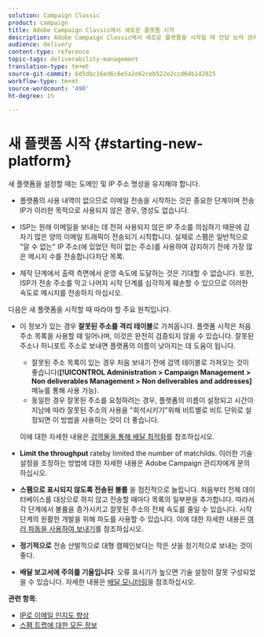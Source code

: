 ```yaml
---
solution: Campaign Classic
product: campaign
title: Adobe Campaign Classic에서 새로운 플랫폼 시작
description: Adobe Campaign Classic에서 새로운 플랫폼을 시작할 때 전달 능력 관리에 대한 자세한 내용을 살펴보십시오.
audience: delivery
content-type: reference
topic-tags: deliverability-management
translation-type: tm+mt
source-git-commit: 6d5dbc16ed6c6e5a2e62ceb522e2ccd64b142825
workflow-type: tm+mt
source-wordcount: '490'
ht-degree: 1%

---
```



# 새 플랫폼 시작 {#starting-new-platform}

새 플랫폼을 설정할 때는 도메인 및 IP 주소 명성을 유지해야 합니다.

* 플랫폼의 사용 내역이 없으므로 이메일 전송을 시작하는 것은 중요한 단계이며 전송 IP가 이러한 목적으로 사용되지 않은 경우, 명성도 없습니다.

* ISP는 원래 이메일을 보내는 데 전혀 사용되지 않은 IP 주소를 의심하기 때문에 갑자기 많은 양의 이메일 트래픽이 전송되기 시작합니다. 실제로 스팸은 일반적으로 &quot;알 수 없는&quot; IP 주소(에 있었던 적이 없는 주소)를 사용하여 감지하기 전에 가장 많은 메시지 수를 전송합니다차단 목록.

* 제작 단계에서 출력 측면에서 운영 속도에 도달하는 것은 기대할 수 없습니다. 또한, ISP가 전송 주소를 막고 나머지 시작 단계를 심각하게 훼손할 수 있으므로 이러한 속도로 메시지를 전송하지 마십시오.

다음은 새 플랫폼을 시작할 때 따라야 할 주요 원칙입니다.

* 이 정보가 있는 경우 **잘못된 주소를 격리 테이블**로 가져옵니다.
플랫폼 시작은 처음 주소 목록을 사용할 때 일어나며, 이것은 완전히 검증되지 않을 수 있습니다. 잘못된 주소나 허니포트 주소로 보내면 플랫폼의 이름이 낮아지는 데 도움이 됩니다.

   * 잘못된 주소 목록이 있는 경우 처음 보내기 전에 검역 테이블로 가져오는 것이 좋습니다(**[!UICONTROL Administration > Campaign Management > Non deliverables Management > Non deliverables and addresses]** 메뉴를 통해 사용 가능).
   * 동일한 경우 잘못된 주소를 요청하려는 경우, 플랫폼의 이름이 설정되고 시간이 지남에 따라 잘못된 주소의 사용을 &quot;희석시키기&quot;위해 비트별로 비트 단위로 설정되면 이 방법을 사용하는 것이 더 좋습니다.

   이에 대한 자세한 내용은 [검역물을 통해 배달 최적화](../../delivery/using/understanding-quarantine-management.md#optimizing-your-delivery-through-quarantines)를 참조하십시오.
* **Limit the throughput** rateby limited the number of matchilds. 이러한 기술 설정을 조정하는 방법에 대한 자세한 내용은 Adobe Campaign 관리자에게 문의하십시오.
* **스팸으로 표시되지 않도록 전송된 볼륨** 을 점진적으로 늘립니다. 처음부터 전체 데이터베이스를 대상으로 하지 않고 전송할 때마다 목록의 일부분을 추가합니다. 따라서 각 단계에서 볼륨을 증가시키고 잘못된 주소의 전체 속도를 줄일 수 있습니다. 시작 단계의 원활한 개발을 위해 파도를 사용할 수 있습니다. 이에 대한 자세한 내용은 [여러 파동을 사용하여 보내기](../../delivery/using/steps-sending-the-delivery.md#sending-using-multiple-waves)를 참조하십시오.
* **정기적으로** 전송 산발적으로 대형 캠페인보다는 작은 샷을 정기적으로 보내는 것이 좋다.
* **배달 보고서에 주의를 기울입니다**. 오류 표시기가 높으면 기술 설정이 잘못 구성되었을 수 있습니다. 자세한 내용은 [배달 모니터링](../../delivery/using/about-delivery-monitoring.md)을 참조하십시오.

**관련 항목**:
* [IP로 이메일 인지도 향상](https://helpx.adobe.com/campaign/kb/increase-email-rep-ip-warming.html)
* [스팸 트랩에 대한 모든 정보](https://helpx.adobe.com/campaign/kb/spam-traps.html)